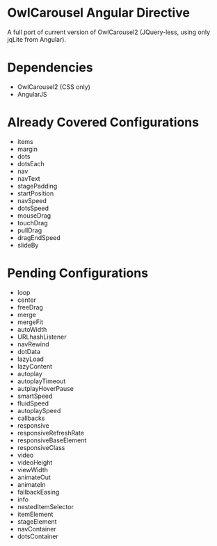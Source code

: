 OwlCarousel Angular Directive
=============================

A full port of current version of OwlCarousel2 (JQuery-less, using only jqLite from Angular).

# Dependencies
* OwlCarousel2 (CSS only)
* AngularJS

# Already Covered Configurations
* items 
* margin
* dots
* dotsEach
* nav
* navText
* stagePadding
* startPosition
* navSpeed
* dotsSpeed
* mouseDrag
* touchDrag
* pullDrag
* dragEndSpeed
* slideBy

# Pending Configurations
* loop
* center
* freeDrag
* merge
* mergeFit
* autoWidth
* URLhashListener
* navRewind
* dotData
* lazyLoad
* lazyContent
* autoplay
* autoplayTimeout
* autplayHoverPause
* smartSpeed
* fluidSpeed
* autoplaySpeed
* callbacks
* responsive
* responsiveRefreshRate
* responsiveBaseElement
* responsiveClass
* video
* videoHeight
* viewWidth
* animateOut
* animateIn
* fallbackEasing
* info
* nestedItemSelector
* itemElement
* stageElement
* navContainer
* dotsContainer